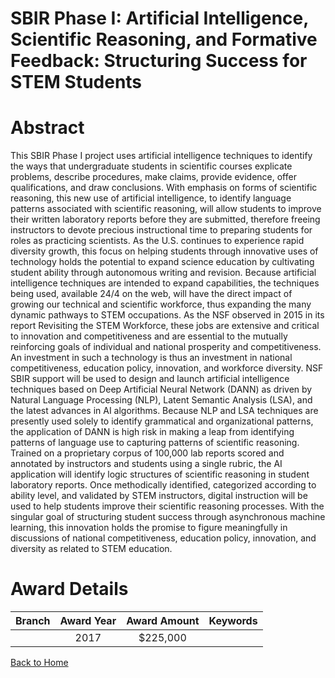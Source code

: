 
SBIR Phase I: Artificial Intelligence, Scientific Reasoning, and Formative Feedback: Structuring Success for STEM Students
==========================================================================================================================

# Abstract


This SBIR Phase I project uses artificial intelligence techniques to identify the ways that undergraduate students in scientific courses explicate problems, describe procedures, make claims, provide evidence, offer qualifications, and draw conclusions. With emphasis on forms of scientific reasoning, this new use of artificial intelligence, to identify language patterns associated with scientific reasoning, will allow students to improve their written laboratory reports before they are submitted, therefore freeing instructors to devote precious instructional time to preparing students for roles as practicing scientists. As the U.S. continues to experience rapid diversity growth, this focus on helping students through innovative uses of technology holds the potential to expand science education by cultivating student ability through autonomous writing and revision. Because artificial intelligence techniques are intended to expand capabilities, the techniques being used, available 24/4 on the web, will have the direct impact of growing our technical and scientific workforce, thus expanding the many dynamic pathways to STEM occupations. As the NSF observed in 2015 in its report Revisiting the STEM Workforce, these jobs are extensive and critical to innovation and competitiveness and are essential to the mutually reinforcing goals of individual and national prosperity and competitiveness. An investment in such a technology is thus an investment in national competitiveness, education policy, innovation, and workforce diversity. NSF SBIR support will be used to design and launch artificial intelligence techniques based on Deep Artificial Neural Network (DANN) as driven by Natural Language Processing (NLP), Latent Semantic Analysis (LSA), and the latest advances in AI algorithms. Because NLP and LSA techniques are presently used solely to identify grammatical and organizational patterns, the application of DANN is high risk in making a leap from identifying patterns of language use to capturing patterns of scientific reasoning. Trained on a proprietary corpus of 100,000 lab reports scored and annotated by instructors and students using a single rubric, the AI application will identify logic structures of scientific reasoning in student laboratory reports. Once methodically identified, categorized according to ability level, and validated by STEM instructors, digital instruction will be used to help students improve their scientific reasoning processes. With the singular goal of structuring student success through asynchronous machine learning, this innovation holds the promise to figure meaningfully in discussions of national competitiveness, education policy, innovation, and diversity as related to STEM education.  

# Award Details

|Branch|Award Year|Award Amount|Keywords|
| :---: | :---: | :---: | :---: |
||2017|$225,000||
  
  


[Back to Home](https://github.com/chrischow/dod_sbir_awards#309)